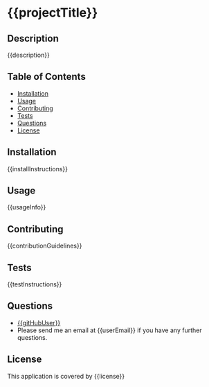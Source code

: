 # {{projectTitle}}

## Description

{{description}}

## Table of Contents

- [Installation](#installation)
- [Usage](#usage)
- [Contributing](#contributing)
- [Tests](#tests)
- [Questions](#questions)
- [License](#license)


## Installation

{{installInstructions}}

## Usage

{{usageInfo}}

## Contributing

{{contributionGuidelines}}

## Tests

{{testInstructions}}

## Questions

- [{{gitHubUser}}](https://github.com/{{githubUser}})
- Please send me an email at {{userEmail}} if you have any further questions.

## License 

This application is covered by {{license}}